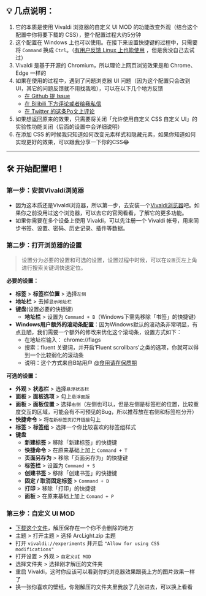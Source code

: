 ## 💡 **几点说明：**

1. 它的本质是使用 Vivaldi 浏览器的自定义 UI MOD 的功能改变外观（结合这个配置中你将要下载的 CSS），整个配置过程大约5分钟
2. 这个配置在 Windows 上也可以使用。在接下来设置快捷键的过程中，只需要将 `Command` 换成 `Ctrl`。（[有用户反馈  Linux 上也能使用](https://twitter.com/vivaldi_fr/status/1684643796942815233) ，但是我没自己去试过）
3. Vivaldi 是基于开源的 Chromium，所以理论上网页浏览效果是和 Chrome、 Edge 一样的
4. 如果在使用的过程中，遇到了问题浏览器 UI 问题（因为这个配置只会改到UI，其它的问题反馈就不用找我啦），可以在以下几个地方反馈
    - [在 Github 提 Issue](https://github.com/tovifun/VivalArc/issues)
    - [在 Bilibili 下方评论或者给我私信](https://www.bilibili.com/video/BV1fe4y1a7WQ/)
    - [在 Twitter 的这条Po文上评论](https://twitter.com/tovizhong/status/1563447293600493569)
5. 如果想返回原来的效果，只需要将关闭「允许使用自定义 CSS 自定义 UI」的实验性功能关闭（后面的设置中会详细说明）
6. 在添加 CSS 的时候我只知道如何改变元素样式和隐藏元素，如果你知道如何实现更好的效果，可以跟我分享一下你的CSS😂

---
## 🛠️ 开始配置吧！

### 第一步：安装Vivaldi浏览器

- 因为这本质还是Vivaldi浏览器，所以第一步，去安装一个[Vivaldi浏览器](https://vivaldi.com)吧。如果你之前没用过这个浏览器，可以去它的官网看看，了解它的更多功能。
- 如果你需要在多个设备上使用 Vivaldi，可以先注册一个 Vivaldi 帐号，用来同步书签、设置、密码、历史记录、插件等数据。

### 第二步：打开浏览器的设置
> 设置分为必要的设置和可选的设置，设置过程中时候，可以在`设置`页左上角进行搜索关键词快速定位。

**必要的设置：**
- **标签** > **标签栏位置** > 选择`左侧`
- **地址栏** > 去掉`显示地址栏`
- **键盘**(设置必要的快捷键)
    - **地址栏** > 设置为 `Command + B`（Windows下需先移除「书签」的快捷键）
- **Windows用户额外的滚动条配置**：因为Windows默认的滚动条非常明显，有点丑陋，我们需要一个额外的修改来优化这个滚动条，设置方式如下：
  - 在地址栏输入： chrome://flags
  - 搜索：fluent 关键词，并开启'Fluent scrollbars'之类的选项，你就可以得到一个比较弱化的滚动条
  - 说明：这个方式来自B站用户 [@食用请在保质期](https://space.bilibili.com/13364811)

**可选的设置：**
- **外观** > **状态栏** > 选择`悬浮状态栏`
- **面板** > **面板选项** > 勾上`悬浮面版`
- **面板** > **面板位置** > 选择`右侧`（左侧也可以，但是左侧是标签栏的位置，比较重度交互的区域，可能会有不可预见的Bug，所以推荐放在右侧和标签栏分开）
- **快捷命令** > 将`在新标签页打开链接`勾上
- **标签** > **标签组** > 选择一个你比较喜欢的标签组样式
- **键盘**
    - **新建标签** > 移除「新建标签」的快捷键
    - **快捷命令** > 在原来基础上加上 `Command + T`
    - **页面另存为** > 移除「页面另存为」的快捷键
    - **标签栏** > 设置为 `Command + S`
    - **创建书签** > 移除「创建书签」的快捷键
    - **固定 / 取消固定标签** > `Command + D`
    - **打印** > 移除「打印」的快捷键
    - **面板** > 在原来基础上加上 `Comand + P`

### 第三步：自定义 UI MOD

- [下载这个文件](https://github.com/tovifun/VivalArc/archive/refs/heads/main.zip)，解压保存在一个你不会删除的地方
- 主题 > 打开主题 >  选择 ArcLight.zip 主题
- 打开 `vivaldi://experiments` 并开启  `"Allow for using CSS modifications"`
- 打开设置 > 外观 > `自定义UI MOD`
- 选择文件夹 > 选择刚才解压的文件夹
- 重启 Vivaldi，这时你应该可以看到你的浏览器效果跟我上方的图片效果一样了
- 换一张你喜欢的壁纸，你刚解压的文件夹里我放了几张进去，可以换上看看